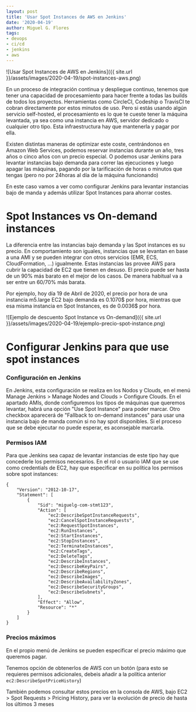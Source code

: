 ```yaml
---
layout: post
title: 'Usar Spot Instances de AWS en Jenkins'
date: '2020-04-19'
author: Miguel G. Flores
tags:
- devops
- ci/cd
- jenkins
- aws
---
```


![Usar Spot Instances de AWS en Jenkins]({{ site.url }}/assets/images/2020-04-19/spot-instances-aws.png)

En un proceso de integración continua y despliegue continuo, tenemos que tener una capacidad de procesamiento para hacer frente a todas las builds de todos los proyectos. Herramientas como CircleCI, Codeship o TravisCI te cobran directamente por estos minutos de uso. Pero si estás usando algún servicio self-hosted, el procesamiento es lo que te cueste tener la máquina levantada, ya sea como una instancia en AWS, servidor dedicado o cualquier otro tipo. Esta infraestructura hay que mantenerla y pagar por ella.

Existen distintas maneras de optimizar este coste, centrándonos en Amazon Web Services, podemos reservar instancias durante un año, tres años o cinco años con un precio especial. O podemos usar Jenkins para levantar instancias bajo demanda para correr las ejecuciones y luego apagar las máquinas, pagando por la tarificación de horas o minutos que tengas (pero no por 24horas al día de la máquina funcionando)

En este caso vamos a ver como configurar Jenkins para levantar instancias bajo de manda y además utilizar Spot Instances para ahorrar costes.

# Spot Instances vs On-demand instances
La diferencia entre las instancias bajo demanda y las Spot instances es su precio. En comportamiento son iguales, instancias que se levantan en base a una AMI y se pueden integrar con otros servicios (EMR, ECS, CloudFormation, ...) igualmente. Estas instancias las provee AWS para cubrir la capacidad de EC2 que tienen en desuso. El precio puede ser hasta de un 90% más barato en el mejor de los casos. De manera habitual va a ser entre un 60/70% más barata.

Por ejemplo, hoy día 19 de Abril de 2020, el precio por hora de una instancia m5.large EC2 bajo demanda es 0.1070$ por hora, mientras que esa misma instancia en Spot Instances, es de 0.0036$ por hora.

![Ejemplo de descuento Spot Instance vs On-demand]({{ site.url }}/assets/images/2020-04-19/ejemplo-precio-spot-instance.png)

# Configurar Jenkins para que use spot instances
### Configuración en Jenkins
En Jenkins, esta configuración se realiza en los Nodos y Clouds, en el menú Manage Jenkins > Manage Nodes and Clouds > Configure Clouds. En el apartado AMIs, donde configuremos los tipos de máquinas que queremos levantar, habrá una opción "Use Spot Instance" para poder marcar. Otro checkbox aparecerá de "Fallback to on-demand instances" para usar una instancia bajo de manda común si no hay spot disponibles. Si el proceso que se debe ejecutar no puede esperar, es aconsejable marcarla.

### Permisos IAM
Para que Jenkins sea capaz de levantar instancias de este tipo hay que concederle los permisos necesarios. En el rol o usuario IAM que se use como credentials de EC2, hay que especificar en su política los permisos sobre spot instances:

```
{
    "Version": "2012-10-17",
    "Statement": [
        {
            "Sid": "miguelg-com-stmt123",
            "Action": [
                "ec2:DescribeSpotInstanceRequests",
                "ec2:CancelSpotInstanceRequests",
                "ec2:RequestSpotInstances",
                "ec2:RunInstances",
                "ec2:StartInstances",
                "ec2:StopInstances",
                "ec2:TerminateInstances",
                "ec2:CreateTags",
                "ec2:DeleteTags",
                "ec2:DescribeInstances",
                "ec2:DescribeKeyPairs",
                "ec2:DescribeRegions",
                "ec2:DescribeImages",
                "ec2:DescribeAvailabilityZones",
                "ec2:DescribeSecurityGroups",
                "ec2:DescribeSubnets",
            ],
            "Effect": "Allow",
            "Resource": "*"
        }
    ]
}
```

### Precios máximos
En el propio menú de Jenkins se pueden especificar el precio máximo que queremos pagar.

Tenemos opción de obtenerlos de AWS con un botón (para esto se requieres permisos adicionales, debeis añadir a la política anterior `ec2:DescribeSpotPriceHistory`)

También podemos consultar estos precios en la consola de AWS, bajo EC2 > Spot Requests > Pricing History, para ver la evolución de precio de hasta los últimos 3 meses
